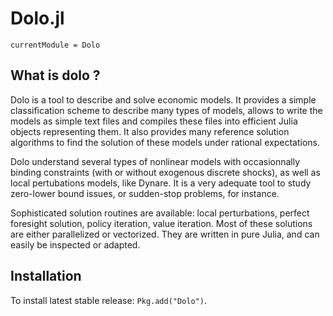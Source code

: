 # Dolo.jl

```@meta
currentModule = Dolo
```

## What is dolo ?

Dolo is a tool to describe and solve economic models. It provides a simple classification scheme to describe many types of models, allows to write the models as simple text files and compiles these files into efficient Julia objects representing them. It also provides many reference solution algorithms to find the solution of these models under rational expectations.

Dolo understand several types of nonlinear models with occasionnally binding constraints (with or without exogenous discrete shocks), as well as local pertubations models, like Dynare. It is a very adequate tool to study zero-lower bound issues, or sudden-stop problems, for instance.

Sophisticated solution routines are available: local perturbations, perfect foresight solution, policy iteration, value iteration. Most of these solutions are either parallelized or vectorized. They are written in pure Julia, and can easily be inspected or adapted.


## Installation

To install latest stable release: `Pkg.add("Dolo")`.
